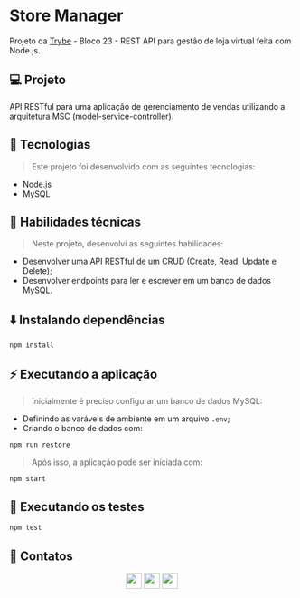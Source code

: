 # Store Manager
Projeto da [Trybe](https://www.betrybe.com/) - Bloco 23 - REST API para gestão de loja virtual feita com Node.js.

## 💻 Projeto

API RESTful para uma aplicação de gerenciamento de vendas utilizando a arquitetura MSC (model-service-controller).

## 🚀 Tecnologias
> Este projeto foi desenvolvido com as seguintes tecnologias:

- Node.js
- MySQL

## 📌 Habilidades técnicas

> Neste projeto, desenvolvi as seguintes habilidades:

- Desenvolver uma API RESTful de um CRUD (Create, Read, Update e Delete);
- Desenvolver endpoints para ler e escrever em um banco de dados MySQL.

## ⬇️ Instalando dependências

```bash
npm install
``` 

## ⚡ Executando a aplicação

> Inicialmente é preciso configurar um banco de dados MySQL:
- Definindo as varáveis de ambiente em um arquivo `.env`;
- Criando o banco de dados com:
```bash
npm run restore
```
> Após isso, a aplicação pode ser iniciada com:
```bash
npm start
``` 

## 🧪 Executando os testes

```bash
npm test
```

## 💬 Contatos

<div align="center" style="display: inline_block">
  <a href="https://" target="_blank"><img height="28rem" src="https://img.shields.io/badge/my_portfolio-3fc337?style=for-the-badge" target="_blank"></a> 
  <a href="https://www.linkedin.com/in/andreugross" target="_blank"><img height="28rem" src="https://img.shields.io/badge/LinkedIn-0077B5?style=for-the-badge&logo=linkedin&logoColor=white"></a> 
  <a href = "mailto:andgross@gmail.com"><img height="28rem" src="https://img.shields.io/badge/Gmail-D14836?style=for-the-badge&logo=gmail&logoColor=white" target="_blank"></a>
</div>
